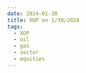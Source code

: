 ```yaml
---
date: 2024-01-30
title: XOP on 1/30/2024
tags: 
  - XOP
  - oil
  - gas
  - sector
  - equities
---
```

<div class="post">
<snapshot-grid 
    :reports="['2024/01/29/CTA/XOP', '2024/01/30/CTA/XOP', '2024/01/30/MTP/XOP']"
    chart="2024/01/30/Chart/XOP"
/>
<p>

</p>
<p>

</p>
</div>